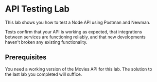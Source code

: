 # API Testing Lab

This lab shows you how to test a Node API using Postman and Newman.

Tests confirm that your API is working as expected, that integrations between services are functioning reliably, and that new developments haven't broken any existing functionality. 

## Prerequisites

You need a working version of the Movies API for this lab. The solution to the last lab you completed will suffice.